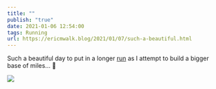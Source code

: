 ```yaml
---
title: ""
publish: "true"
date: 2021-01-06 12:54:00
tags: Running
url: https://ericmwalk.blog/2021/01/07/such-a-beautiful.html
---
```


Such a beautiful day to put in a longer [run](https://www.strava.com/activities/4579024686) as I attempt to build a bigger base of miles... 🏃

![](https://ericmwalk.blog/uploads/2021/7d8e98e1fc.jpg)